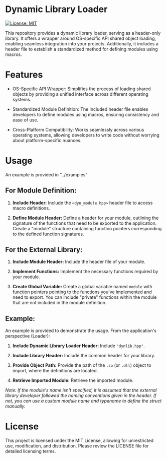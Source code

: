 # Dynamic Library Loader
<div align="left">

  [![License: MIT](https://img.shields.io/badge/License-MIT-blue.svg)](LICENSE)
</div>
This repository provides a dynamic library loader, serving as a header-only library. It offers a wrapper around OS-specific API shared object loading, enabling seamless integration into your projects. Additionally, it includes a header file to establish a standardized method for defining modules using macros.

# Features 

- OS-Specific API Wrapper: Simplifies the process of loading shared objects by providing a unified interface across different operating systems.

- Standardized Module Definition: The included header file enables developers to define modules using macros, ensuring consistency and ease of use.

- Cross-Platform Compatibility: Works seamlessly across various operating systems, allowing developers to write code without worrying about platform-specific nuances.


# Usage

An example is provided in "../examples"

## For Module Definition:

1. **Include Header:** Include the `<dyn_module.hpp>` header file to access macro definitions.

2. **Define Module Header:** Define a header for your module, outlining the signature of the functions that need to be exported to the application. Create a "module" structure containing function pointers corresponding to the defined function signatures.

## For the External Library:

1. **Include Module Header:** Include the header file of your module.

2. **Implement Functions:** Implement the necessary functions required by your module.

3. **Create Global Variable:** Create a global variable named `module` with function pointers pointing to the functions you've implemented and need to export. You can include "private" functions within the module that are not included in the module definition.

## Example:

An example is provided to demonstrate the usage. From the application's perspective (Loader):

1. **Include Dynamic Library Loader Header:** Include `"dynlib.hpp"`.

2. **Include Library Header:** Include the common header for your library.

3. **Provide Object Path:** Provide the path of the `.so` (or `.dll`) object to import, where the definitions are located.

4. **Retrieve Imported Module:** Retrieve the imported module.

*Note: If the module's name isn't specified, it is assumed that the external library developer followed the naming conventions given in the header. If not, you can use a custom module name and typename to define the struct manually.*



# License

This project is licensed under the MIT License, allowing for unrestricted use, modification, and distribution. Please review the LICENSE file for detailed licensing terms.